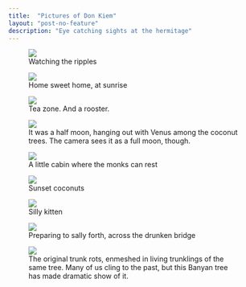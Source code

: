 ```yaml
---
title:  "Pictures of Don Kiem"
layout: "post-no-feature"
description: "Eye catching sights at the hermitage"
---
```


<figure>
	<img src="../images/pond.jpeg">
	<figcaption>Watching the ripples</figcaption>
</figure>

<figure>
	<img src="../images/sunrise.jpeg">
	<figcaption>Home sweet home, at sunrise</figcaption>
</figure>

<figure>
	<img src="../images/rooster.jpeg">
	<figcaption>Tea zone. And a rooster.</figcaption>
</figure>

<figure>
	<img src="../images/moon.jpeg">
	<figcaption>It was a half moon, hanging out with Venus among the coconut trees. The camera sees it as a full moon, though.</figcaption>
</figure>

<figure>
	<img src="../images/monk's sala.jpeg">
	<figcaption>A little cabin where the monks can rest</figcaption>
</figure>

<figure>
	<img src="../images/coconuts at dusk no moon.jpeg">
	<figcaption>Sunset coconuts</figcaption>
</figure>

<figure>
	<img src="../images/cat.jpeg">
	<figcaption>Silly kitten</figcaption>
</figure>

<figure>
	<img src="../images/bridge.jpeg">
	<figcaption>Preparing to sally forth, across the drunken bridge</figcaption>
</figure>

<figure>
	<img src="../images/banyan tree.jpeg">
	<figcaption>The original trunk rots, enmeshed in living trunklings of the same tree. Many of us cling to the past, but this Banyan tree has made dramatic show of it. </figcaption>
</figure>

